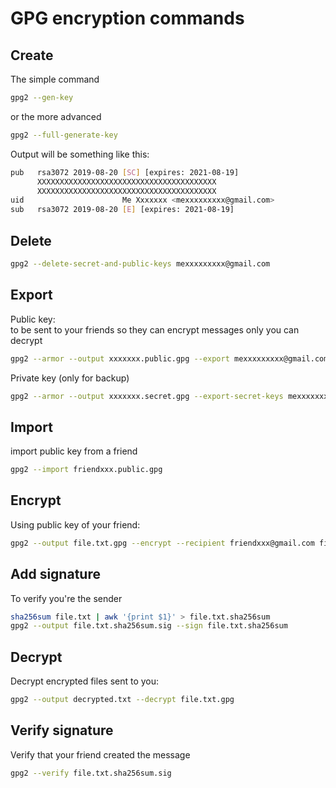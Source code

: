 # GPG encryption commands
## Create
The simple command
```sh
gpg2 --gen-key
```
or the more advanced
```sh
gpg2 --full-generate-key
```

Output will be something like this:
```sh
pub   rsa3072 2019-08-20 [SC] [expires: 2021-08-19]
      XXXXXXXXXXXXXXXXXXXXXXXXXXXXXXXXXXXXXXXX
      XXXXXXXXXXXXXXXXXXXXXXXXXXXXXXXXXXXXXXXX
uid                      Me Xxxxxxx <mexxxxxxxxx@gmail.com>
sub   rsa3072 2019-08-20 [E] [expires: 2021-08-19]
```

## Delete
```sh
gpg2 --delete-secret-and-public-keys mexxxxxxxxx@gmail.com
```

## Export
Public key:  
to be sent to your friends so they can encrypt messages only you can decrypt
```sh
gpg2 --armor --output xxxxxxx.public.gpg --export mexxxxxxxxx@gmail.com
```
Private key (only for backup)
```sh
gpg2 --armor --output xxxxxxx.secret.gpg --export-secret-keys mexxxxxxxxx@gmail.com
```

## Import
import public key from a friend
```sh
gpg2 --import friendxxx.public.gpg
```

## Encrypt
Using public key of your friend:
```sh
gpg2 --output file.txt.gpg --encrypt --recipient friendxxx@gmail.com file.txt
```

## Add signature
To verify you're the sender
```sh
sha256sum file.txt | awk '{print $1}' > file.txt.sha256sum
gpg2 --output file.txt.sha256sum.sig --sign file.txt.sha256sum
```
## Decrypt
Decrypt encrypted files sent to you:
```sh
gpg2 --output decrypted.txt --decrypt file.txt.gpg
```

## Verify signature
Verify that your friend created the message
```sh
gpg2 --verify file.txt.sha256sum.sig
```
